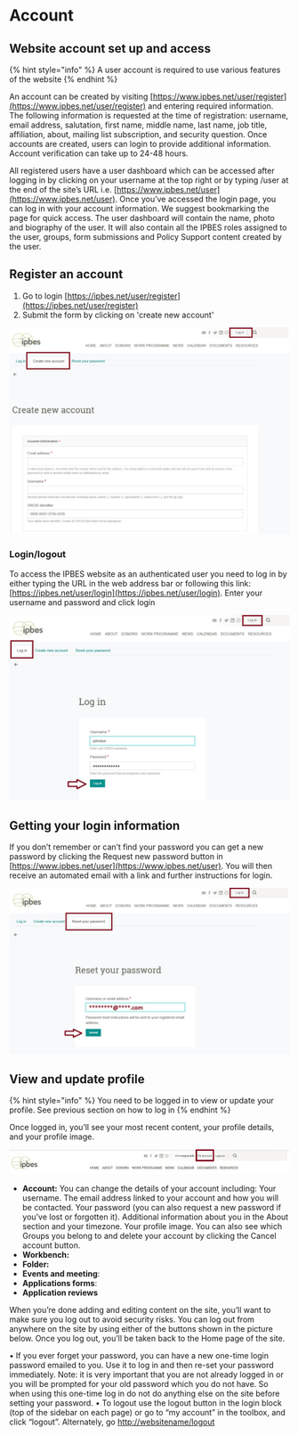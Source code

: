 # Account

## Website account set up and access

{% hint style="info" %}
A user account is required to use various features of the website
{% endhint %}

An account can be created by visiting [https://www.ipbes.net/user/register](https://www.ipbes.net/user/register) and entering required information. The following information is requested at the time of registration: username, email address, salutation, first name, middle name, last name, job title, affiliation, about, mailing list subscription, and security question. Once accounts are created, users can login to provide additional information. Account verification can take up to 24-48 hours.

All registered users have a user dashboard which can be accessed after logging in by clicking on your username at the top right or by typing /user at the end of the site’s URL i.e. [https://www.ipbes.net/user](https://www.ipbes.net/user). Once you’ve accessed the login page, you can log in with your account information. We suggest bookmarking the page for quick access. The user dashboard will contain the name, photo and biography of the user. It will also contain all the IPBES roles assigned to the user, groups, form submissions and Policy Support content created by the user.

## Register an account

1. Go to login [https://ipbes.net/user/register](https://ipbes.net/user/register)
2. Submit the form by clicking on 'create new account'

![](../.gitbook/assets/account_create.jpg)

### Login/logout

To access the IPBES website as an authenticated user you need to log in by either typing the URL in the web address bar or following this link: [https://ipbes.net/user/login](https://ipbes.net/user/login). Enter your username and password and click login

![Log in to your account using your unique username and password](../.gitbook/assets/account_login.jpg)

## Getting your login information

If you don’t remember or can’t find your password you can get a new password by clicking the Request new password button in [https://www.ipbes.net/user](https://www.ipbes.net/user). You will then receive an automated email with a link and further instructions for login.

![Reset your password. Further instructions will be sent by email after you click on submit](../.gitbook/assets/account_reset.jpg)

## View and update profile

{% hint style="info" %}
You need to be logged in to view or update your profile. See previous section on how to log in
{% endhint %}

Once logged in, you’ll see your most recent content, your profile details, and your profile image.

![Click on &quot;My account&quot; to access your profile](../.gitbook/assets/account_myaccount.jpg)

* **Account:** You can change the details of your account including: Your username. The email address linked to your account and how you will be contacted. Your password \(you can also request a new password if you’ve lost or forgotten it\). Additional information about you in the About section and your timezone. Your profile image. You can also see which Groups you belong to and delete your account by clicking the Cancel account button.
* **Workbench:**
* **Folder:**
* **Events and meeting**:
* **Applications forms**:
* **Application reviews**

When you’re done adding and editing content on the site, you’ll want to make sure you log out to avoid security risks. You can log out from anywhere on the site by using either of the buttons shown in the picture below. Once you log out, you’ll be taken back to the Home page of the site.

• If you ever forget your password, you can have a new one-time login password emailed to you. Use it to log in and then re-set your password immediately. Note: it is very important that you are not already logged in or you will be prompted for your old password which you do not have. So when using this one-time log in do not do anything else on the site before setting your password. • To logout use the logout button in the login block \(top of the sidebar on each page\) or go to “my account” in the toolbox, and click “logout”. Alternately, go [http://websitename/logout](http://websitename/logout)


